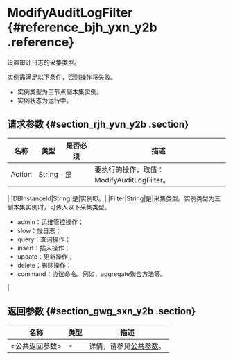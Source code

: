 # ModifyAuditLogFilter {#reference_bjh_yxn_y2b .reference}

设置审计日志的采集类型。

实例需满足以下条件，否则操作将失败。

-   实例类型为三节点副本集实例。
-   实例状态为运行中。

## 请求参数 {#section_rjh_yvn_y2b .section}

|名称|类型|是否必须|描述|
|--|--|----|--|
|Action|String|是|要执行的操作，取值：ModifyAuditLogFilter。

|
|DBInstanceId|String|是|实例ID。|
|Filter|String|是|采集类型。实例类型为三副本集实例时，可传入以下采集类型。

-   admin：运维管控操作；
-   slow：慢日志；
-   query：查询操作；
-   insert：插入操作；
-   update：更新操作；
-   delete：删除操作；
-   command：协议命令。例如，aggregate聚合方法等。

|

## 返回参数 {#section_gwg_sxn_y2b .section}

|名称|类型|描述|
|--|--|--|
|<公共返回参数\>|-|详情，请参见[公共参数](cn.zh-CN/API参考/公共参数.md#)。|

